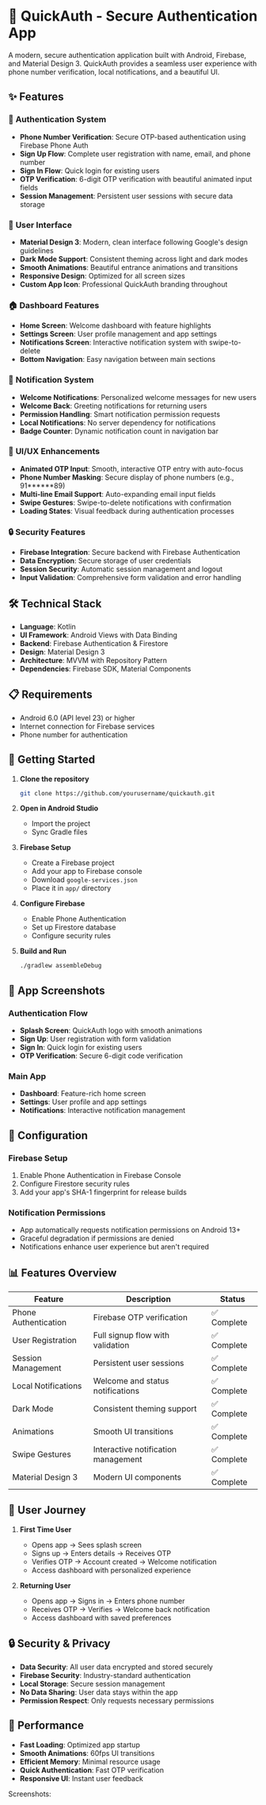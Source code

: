 # 🔐 QuickAuth - Secure Authentication App

A modern, secure authentication application built with Android, Firebase, and Material Design 3. QuickAuth provides a seamless user experience with phone number verification, local notifications, and a beautiful UI.

## ✨ Features

### 🔐 **Authentication System**
- **Phone Number Verification**: Secure OTP-based authentication using Firebase Phone Auth
- **Sign Up Flow**: Complete user registration with name, email, and phone number
- **Sign In Flow**: Quick login for existing users
- **OTP Verification**: 6-digit OTP verification with beautiful animated input fields
- **Session Management**: Persistent user sessions with secure data storage

### 📱 **User Interface**
- **Material Design 3**: Modern, clean interface following Google's design guidelines
- **Dark Mode Support**: Consistent theming across light and dark modes
- **Smooth Animations**: Beautiful entrance animations and transitions
- **Responsive Design**: Optimized for all screen sizes
- **Custom App Icon**: Professional QuickAuth branding throughout

### 🏠 **Dashboard Features**
- **Home Screen**: Welcome dashboard with feature highlights
- **Settings Screen**: User profile management and app settings
- **Notifications Screen**: Interactive notification system with swipe-to-delete
- **Bottom Navigation**: Easy navigation between main sections

### 🔔 **Notification System**
- **Welcome Notifications**: Personalized welcome messages for new users
- **Welcome Back**: Greeting notifications for returning users
- **Permission Handling**: Smart notification permission requests
- **Local Notifications**: No server dependency for notifications
- **Badge Counter**: Dynamic notification count in navigation bar

### 🎨 **UI/UX Enhancements**
- **Animated OTP Input**: Smooth, interactive OTP entry with auto-focus
- **Phone Number Masking**: Secure display of phone numbers (e.g., 91******89)
- **Multi-line Email Support**: Auto-expanding email input fields
- **Swipe Gestures**: Swipe-to-delete notifications with confirmation
- **Loading States**: Visual feedback during authentication processes

### 🔒 **Security Features**
- **Firebase Integration**: Secure backend with Firebase Authentication
- **Data Encryption**: Secure storage of user credentials
- **Session Security**: Automatic session management and logout
- **Input Validation**: Comprehensive form validation and error handling

## 🛠️ **Technical Stack**

- **Language**: Kotlin
- **UI Framework**: Android Views with Data Binding
- **Backend**: Firebase Authentication & Firestore
- **Design**: Material Design 3
- **Architecture**: MVVM with Repository Pattern
- **Dependencies**: Firebase SDK, Material Components

## 📋 **Requirements**

- Android 6.0 (API level 23) or higher
- Internet connection for Firebase services
- Phone number for authentication

## 🚀 **Getting Started**

1. **Clone the repository**
   ```bash
   git clone https://github.com/yourusername/quickauth.git
   ```

2. **Open in Android Studio**
   - Import the project
   - Sync Gradle files

3. **Firebase Setup**
   - Create a Firebase project
   - Add your app to Firebase console
   - Download `google-services.json`
   - Place it in `app/` directory

4. **Configure Firebase**
   - Enable Phone Authentication
   - Set up Firestore database
   - Configure security rules

5. **Build and Run**
   ```bash
   ./gradlew assembleDebug
   ```

## 📱 **App Screenshots**

### Authentication Flow
- **Splash Screen**: QuickAuth logo with smooth animations
- **Sign Up**: User registration with form validation
- **Sign In**: Quick login for existing users
- **OTP Verification**: Secure 6-digit code verification

### Main App
- **Dashboard**: Feature-rich home screen
- **Settings**: User profile and app settings
- **Notifications**: Interactive notification management

## 🔧 **Configuration**

### Firebase Setup
1. Enable Phone Authentication in Firebase Console
2. Configure Firestore security rules
3. Add your app's SHA-1 fingerprint for release builds

### Notification Permissions
- App automatically requests notification permissions on Android 13+
- Graceful degradation if permissions are denied
- Notifications enhance user experience but aren't required

## 📊 **Features Overview**

| Feature | Description | Status |
|---------|-------------|--------|
| Phone Authentication | Firebase OTP verification | ✅ Complete |
| User Registration | Full signup flow with validation | ✅ Complete |
| Session Management | Persistent user sessions | ✅ Complete |
| Local Notifications | Welcome and status notifications | ✅ Complete |
| Dark Mode | Consistent theming support | ✅ Complete |
| Animations | Smooth UI transitions | ✅ Complete |
| Swipe Gestures | Interactive notification management | ✅ Complete |
| Material Design 3 | Modern UI components | ✅ Complete |

## 🎯 **User Journey**

1. **First Time User**
   - Opens app → Sees splash screen
   - Signs up → Enters details → Receives OTP
   - Verifies OTP → Account created → Welcome notification
   - Access dashboard with personalized experience

2. **Returning User**
   - Opens app → Signs in → Enters phone number
   - Receives OTP → Verifies → Welcome back notification
   - Access dashboard with saved preferences

## 🔒 **Security & Privacy**

- **Data Security**: All user data encrypted and stored securely
- **Firebase Security**: Industry-standard authentication
- **Local Storage**: Secure session management
- **No Data Sharing**: User data stays within the app
- **Permission Respect**: Only requests necessary permissions

## 🚀 **Performance**

- **Fast Loading**: Optimized app startup
- **Smooth Animations**: 60fps UI transitions
- **Efficient Memory**: Minimal resource usage
- **Quick Authentication**: Fast OTP verification
- **Responsive UI**: Instant user feedback


Screenshots:

